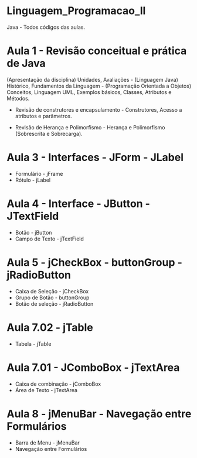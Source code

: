 # Linguagem_Programacao_ll
Java - Todos códigos das aulas.

# Aula 1 - Revisão conceitual e prática de Java
(Apresentação da disciplina) Unidades, Avaliações - (Linguagem Java) Histórico, Fundamentos da Linguagem - (Programação Orientada a Objetos) Conceitos, Linguagem UML, Exemplos básicos, Classes, Atributos e Métodos.

- Revisão de construtores e encapsulamento - Construtores, Acesso a atributos e parâmetros.

- Revisão de Herança e Polimorfismo - Herança e Polimorfismo (Sobrescrita e Sobrecarga).

# Aula 3 - Interfaces - JForm - JLabel
- Formulário - jFrame
- Rótulo - jLabel

# Aula 4 - Interface - JButton - JTextField
- Botão - jButton
- Campo de Texto - jTextField

# Aula 5 - jCheckBox - buttonGroup - jRadioButton
- Caixa de Seleção - jCheckBox
- Grupo de Botão - buttonGroup
- Botão de seleção - jRadioButton

# Aula 7.02 - jTable
- Tabela - jTable

# Aula 7.01 - JComboBox - jTextArea
- Caixa de combinação - jComboBox
- Área de Texto - jTextArea

# Aula 8 - jMenuBar - Navegação entre Formulários
- Barra de Menu - jMenuBar
- Navegação entre Formulários
